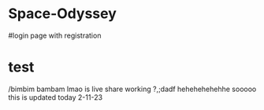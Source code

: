 # Space-Odyssey

#login page with registration

# test

/bimbim bambam
lmao
is live share working ?,;dadf
hehehehehehhe
sooooo this is updated today 2-11-23